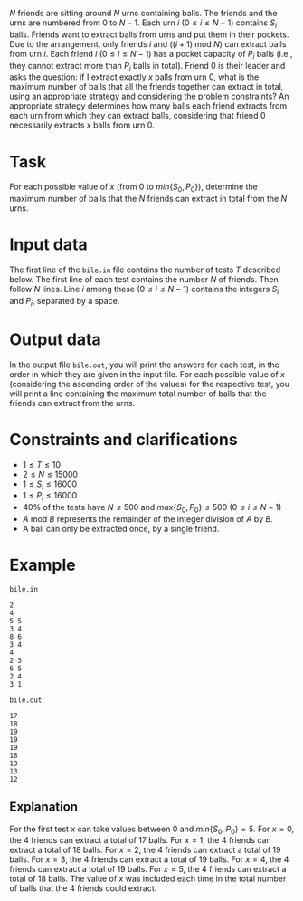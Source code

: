 
$N$ friends are sitting around $N$ urns containing balls. The friends and the urns are numbered from $0$ to $N-1$. Each urn $i$  $(0 \leq i \leq N-1)$ contains $S_i$ balls. Friends want to extract balls from urns and put them in their pockets. Due to the arrangement, only friends $i$ and $((i+1)$ mod $N)$ can extract balls from urn $i$. Each friend $i$  $(0 \leq i \leq N-1)$ has a pocket capacity of $P_i$ balls (i.e., they cannot extract more than $P_i$ balls in total). Friend $0$ is their leader and asks the question: if I extract exactly $x$ balls from urn $0$, what is the maximum number of balls that all the friends together can extract in total, using an appropriate strategy and considering the problem constraints? An appropriate strategy determines how many balls each friend extracts from each urn from which they can extract balls, considering that friend $0$ necessarily extracts $x$ balls from urn $0$.

# Task
For each possible value of $x$ (from $0$ to $min \{ S_0, P_0 \}$), determine the maximum number of balls that the $N$ friends can extract in total from the $N$ urns.

# Input data
The first line of the `bile.in` file contains the number of tests $T$ described below. The first line of each test contains the number $N$ of friends. Then follow $N$ lines. Line $i$ among these $(0 \leq i \leq N-1)$ contains the integers $S_i$ and $P_i$, separated by a space.

# Output data
In the output file `bile.out`, you will print the answers for each test, in the order in which they are given in the input file. For each possible value of $x$ (considering the ascending order of the values) for the respective test, you will print a line containing the maximum total number of balls that the friends can extract from the urns.

# Constraints and clarifications
* $1 \leq T \leq 10$
* $2 \leq N \leq 15000$
* $1 \leq S_i \leq 16000$
* $1 \leq P_i \leq 16000$
* $40\%$ of the tests have $N \leq 500$ and $max \{ S_0, P_0 \}  \leq 500$  $(0 \leq i \leq N-1)$
* $A \ \text{mod} \ B$ represents the remainder of the integer division of $A$ by $B$.
* A ball can only be extracted once, by a single friend.

# Example

`bile.in`
```
2
4
5 5
3 4
8 6
3 4
4
2 3
6 5
2 4
3 1
```

`bile.out`
```
17
18
19
19
19
18
13
13
12
```

## Explanation
For the first test $x$ can take values between $0$ and $min\{ S_0, P_0 \}=5$.
For $x=0$, the $4$ friends can extract a total of $17$ balls.
For $x=1$, the $4$ friends can extract a total of $18$ balls.
For $x=2$, the $4$ friends can extract a total of $19$ balls.
For $x=3$, the $4$ friends can extract a total of $19$ balls.
For $x=4$, the $4$ friends can extract a total of $19$ balls.
For $x=5$, the $4$ friends can extract a total of $18$ balls.
The value of $x$ was included each time in the total number of balls that the $4$ friends could extract.

